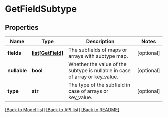 # GetFieldSubtype

## Properties
Name | Type | Description | Notes
------------ | ------------- | ------------- | -------------
**fields** | [**list[GetField]**](GetField.md) | The subfields of maps or arrays with subtype map. | [optional] 
**nullable** | **bool** | Whether the value of the subtype is nullable in case of array or key_value. | [optional] 
**type** | **str** | The type of the subfield in case of arrays or key_value. | [optional] 

[[Back to Model list]](../README.md#documentation-for-models) [[Back to API list]](../README.md#documentation-for-api-endpoints) [[Back to README]](../README.md)



